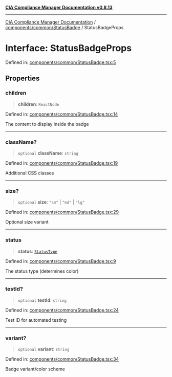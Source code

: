 [**CIA Compliance Manager Documentation v0.8.13**](../../../../README.md)

***

[CIA Compliance Manager Documentation](../../../../modules.md) / [components/common/StatusBadge](../README.md) / StatusBadgeProps

# Interface: StatusBadgeProps

Defined in: [components/common/StatusBadge.tsx:5](https://github.com/Hack23/cia-compliance-manager/blob/2f6ce8651c6fa9a0d9c8860576f0ee67ef038efd/src/components/common/StatusBadge.tsx#L5)

## Properties

### children

> **children**: `ReactNode`

Defined in: [components/common/StatusBadge.tsx:14](https://github.com/Hack23/cia-compliance-manager/blob/2f6ce8651c6fa9a0d9c8860576f0ee67ef038efd/src/components/common/StatusBadge.tsx#L14)

The content to display inside the badge

***

### className?

> `optional` **className**: `string`

Defined in: [components/common/StatusBadge.tsx:19](https://github.com/Hack23/cia-compliance-manager/blob/2f6ce8651c6fa9a0d9c8860576f0ee67ef038efd/src/components/common/StatusBadge.tsx#L19)

Additional CSS classes

***

### size?

> `optional` **size**: `"sm"` \| `"md"` \| `"lg"`

Defined in: [components/common/StatusBadge.tsx:29](https://github.com/Hack23/cia-compliance-manager/blob/2f6ce8651c6fa9a0d9c8860576f0ee67ef038efd/src/components/common/StatusBadge.tsx#L29)

Optional size variant

***

### status

> **status**: [`StatusType`](../type-aliases/StatusType.md)

Defined in: [components/common/StatusBadge.tsx:9](https://github.com/Hack23/cia-compliance-manager/blob/2f6ce8651c6fa9a0d9c8860576f0ee67ef038efd/src/components/common/StatusBadge.tsx#L9)

The status type (determines color)

***

### testId?

> `optional` **testId**: `string`

Defined in: [components/common/StatusBadge.tsx:24](https://github.com/Hack23/cia-compliance-manager/blob/2f6ce8651c6fa9a0d9c8860576f0ee67ef038efd/src/components/common/StatusBadge.tsx#L24)

Test ID for automated testing

***

### variant?

> `optional` **variant**: `string`

Defined in: [components/common/StatusBadge.tsx:34](https://github.com/Hack23/cia-compliance-manager/blob/2f6ce8651c6fa9a0d9c8860576f0ee67ef038efd/src/components/common/StatusBadge.tsx#L34)

Badge variant/color scheme
